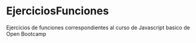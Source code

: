 # EjerciciosFunciones
 Ejercicios de funciones correspondientes al curso de Javascript basico de Open Bootcamp
